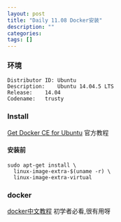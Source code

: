 ```yaml
---
layout: post
title: "Daily 11.08 Docker安装"
description: ""
categories: 
tags: []
---
```

 


### 环境
```
Distributor ID:	Ubuntu
Description:	Ubuntu 14.04.5 LTS
Release:	14.04
Codename:	trusty
```

### Install 
[Get Docker CE for Ubuntu](https://docs.docker.com/engine/installation/linux/docker-ce/ubuntu/) 官方教程   

#### 安装前

```shell
sudo apt-get install \
  linux-image-extra-$(uname -r) \
  linux-image-extra-virtual

```    

### docker 
[docker中文教程](https://yeasy.gitbooks.io/docker_practice/content/compose/yml_ref.md) 初学者必看,很有用呀  


